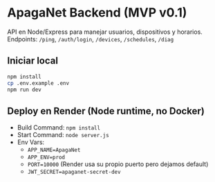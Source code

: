 # ApagaNet Backend (MVP v0.1)

API en Node/Express para manejar usuarios, dispositivos y horarios.
Endpoints: `/ping`, `/auth/login`, `/devices`, `/schedules`, `/diag`

## Iniciar local
```bash
npm install
cp .env.example .env
npm run dev
```

## Deploy en Render (Node runtime, no Docker)
- Build Command: `npm install`
- Start Command: `node server.js`
- Env Vars:
  - `APP_NAME=ApagaNet`
  - `APP_ENV=prod`
  - `PORT=10000` (Render usa su propio puerto pero dejamos default)
  - `JWT_SECRET=apaganet-secret-dev`
